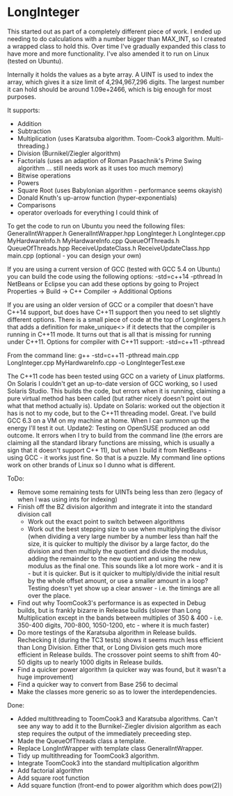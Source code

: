 # LongInteger

This started out as part of a completely different piece of work. I ended up needing to do calculations with a number bigger than MAX_INT,
so I created a wrapped class to hold this.
Over time I've gradually expanded this class to have more and more functionality. I've also amended it to run on Linux (tested on Ubuntu).

Internally it holds the values as a byte array. A UINT is used to index the array, which gives it a size limit of 4,294,967,296 digits. The largest number it can hold should be around 1.09e+2466, which is big enough for most purposes.

It supports:
- Addition
- Subtraction
- Multiplication (uses Karatsuba algorithm. Toom-Cook3 algorithm. Multi-threading.)
- Division (Burnikel/Ziegler algorithm)
- Factorials (uses an adaption of Roman Pasachnik's Prime Swing algorithm ... still needs work as it uses too much memory)
- Bitwise operations
- Powers
- Square Root (uses Babylonian algorithm - performance seems okayish)
- Donald Knuth's up-arrow function (hyper-exponentials)
- Comparisons
- operator overloads for everything I could think of

To get the code to run on Ubuntu you need the following files:
GeneralIntWrapper.h
GeneralIntWrapper.hpp
LongInteger.h
LongInteger.cpp
MyHardwareInfo.h
MyHardwareInfo.cpp
QueueOfThreads.h
QueueOfThreads.hpp
ReceiveUpdateClass.h
ReceiveUpdateClass.hpp
main.cpp (optional - you can design your own)


If you are using a current version of GCC (tested with GCC 5.4 on Ubuntu) you can build the code using the following options:
-std=c++14 -pthread
In NetBeans or Eclipse you can add these options by going to Project Properties -> Build -> C++ Compiler -> Additional Options

If you are using an older version of GCC or a compiler that doesn't have C++14 support, but does have C++11 support then you need to set slightly different options. There is a small piece of code at the top of LongIntegers.h that adds a definition for make_unique<> if it detects that the compiler is running in C++11 mode. It turns out that is all that is missing for running under C++11.
Options for compiler with C++11 support:
-std=c++11 -pthread

From the command line:
g++ -std=c++11 -pthread  main.cpp LongInteger.cpp MyHardwareInfo.cpp -o LongIntegerTest.exe

The C++11 code has been tested using GCC on a variety of Linux platforms. On Solaris I couldn't get an up-to-date version of GCC working, so I used Solaris Studio. This builds the code, but errors when it is running, claiming a pure virtual method has been called (but rather nicely doesn't point out what that method actually is).
Update on Solaris: worked out the objection it has is not to my code, but to the C++11 threading model. Great. I've build GCC 6.3 on a VM on my machine at home. When I can summon up the energy I'll test it out.
Update2: Testing on OpenSUSE produced an odd outcome. It errors when I try to build from the command line (the errors are claiming all the standard library functions are missing, which is usually a sign that it doesn't support C++ 11), but when I build it from NetBeans - using GCC - it works just fine. So that is a puzzle. My command line options work on other brands of Linux so I dunno what is different.


ToDo:
- Remove some remaining tests for UINTs being less than zero (legacy of when I was using ints for indexing)
- Finish off the BZ division algorithm and integrate it into the standard division call
    - Work out the exact point to switch between algorithms
    - Work out the best stepping size to use when multiplying the divisor (when dividing a very large number by a number less than half
    the size, it is quicker to multiply the divisor by a large factor, do the division and then multiply the quotient and divide the
    modulus, adding the remainder to the new quotient and using the new modulus as the final one. This sounds like a lot more work - and
    it is - but it is quicker. But is it quicker to multiply/divide the initial result by the whole offset amount, or use a smaller amount
    in a loop? Testing doesn't yet show up a clear answer - i.e. the timings are all over the place.
- Find out why ToomCook3's performance is as expected in Debug builds, but is frankly bizarre in Release builds (slower than Long
Multiplication except in the bands between multiples of 350 & 400 - i.e. 350-400 digits, 700-800, 1050-1200, etc - where it is much
faster)
- Do more testings of the Karatsuba algorithm in Release builds. Rechecking it (during the TC3 tests) shows it seems much less efficient than Long Division. Either that, or Long Division gets much more efficient in Release builds. The crossover point seems to shift from 40-50 digits up to nearly 1000 digits in Release builds.
- Find a quicker power algorithm (a quicker way was found, but it wasn't a huge improvement)
- Find a quicker way to convert from Base 256 to decimal
- Make the classes more generic so as to lower the interdependencies.

Done:
- Added multithreading to ToomCook3 and Karatsuba algorithms. Can't see any way to add it to the Burnikel-Ziegler division algorithm as each step requires the output of the immediately preceeding step.
- Made the QueueOfThreads class a template.
- Replace LongIntWrapper with template class GeneralIntWrapper.
- Tidy up multithreading for ToomCook3 algorithm.
- Integrate ToomCook3 into the standard multiplication algorithm
- Add factorial algorithm
- Add square root function
- Add square function (front-end to power algorithm which does pow(2))
